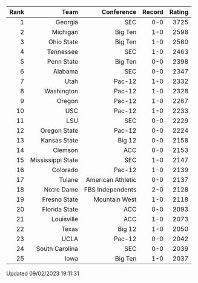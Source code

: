 | Rank  | Team                 | Conference           | Record   | Rating |
| ---:  | ---:                 | ---:                 | ---:     | ---:   |
| 1     | Georgia              | SEC                  | 0-0      | 3725   |
| 2     | Michigan             | Big Ten              | 1-0      | 2598   |
| 3     | Ohio State           | Big Ten              | 1-0      | 2560   |
| 4     | Tennessee            | SEC                  | 1-0      | 2463   |
| 5     | Penn State           | Big Ten              | 0-0      | 2398   |
| 6     | Alabama              | SEC                  | 0-0      | 2347   |
| 7     | Utah                 | Pac-12               | 1-0      | 2332   |
| 8     | Washington           | Pac-12               | 1-0      | 2328   |
| 9     | Oregon               | Pac-12               | 1-0      | 2267   |
| 10    | USC                  | Pac-12               | 1-0      | 2233   |
| 11    | LSU                  | SEC                  | 0-0      | 2229   |
| 12    | Oregon State         | Pac-12               | 0-0      | 2224   |
| 13    | Kansas State         | Big 12               | 0-0      | 2158   |
| 14    | Clemson              | ACC                  | 0-0      | 2153   |
| 15    | Mississippi State    | SEC                  | 1-0      | 2147   |
| 16    | Colorado             | Pac-12               | 1-0      | 2139   |
| 17    | Tulane               | American Athletic    | 0-0      | 2137   |
| 18    | Notre Dame           | FBS Independents     | 2-0      | 2128   |
| 19    | Fresno State         | Mountain West        | 1-0      | 2118   |
| 20    | Florida State        | ACC                  | 0-0      | 2093   |
| 21    | Louisville           | ACC                  | 1-0      | 2073   |
| 22    | Texas                | Big 12               | 1-0      | 2050   |
| 23    | UCLA                 | Pac-12               | 0-0      | 2042   |
| 24    | South Carolina       | SEC                  | 0-0      | 2039   |
| 25    | Iowa                 | Big Ten              | 1-0      | 2037   |

Updated 09/02/2023 19:11:31
